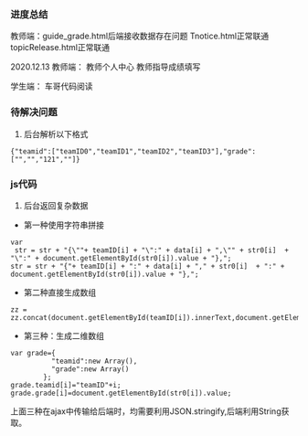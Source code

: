 ### 进度总结
教师端：guide_grade.html后端接收数据存在问题
Tnotice.html正常联通
topicRelease.html正常联通

2020.12.13
教师端：
教师个人中心
教师指导成绩填写

学生端：
车哥代码阅读

### 待解决问题
1. 后台解析以下格式
```
{"teamid":["teamID0","teamID1","teamID2","teamID3"],"grade":["","","121",""]}
```

### js代码
1. 后台返回复杂数据
- 第一种使用字符串拼接
```
var
 str = str + "{\""+ teamID[i] + "\":" + data[i] + ",\"" + str0[i]  + "\":" + document.getElementById(str0[i]).value + "},";
str = str + "{"+ teamID[i] + ":" + data[i] + "," + str0[i]  + ":" + document.getElementById(str0[i]).value + "},";
```
- 第二种直接生成数组
```
zz = zz.concat(document.getElementById(teamID[i]).innerText,document.getElementById(str0[i]).value);
```
- 第三种：生成二维数组
```
var grade={
          "teamid":new Array(),
          "grade":new Array()
        };
grade.teamid[i]="teamID"+i;
grade.grade[i]=document.getElementById(str0[i]).value;
```
上面三种在ajax中传输给后端时，均需要利用JSON.stringify,后端利用String获取。

